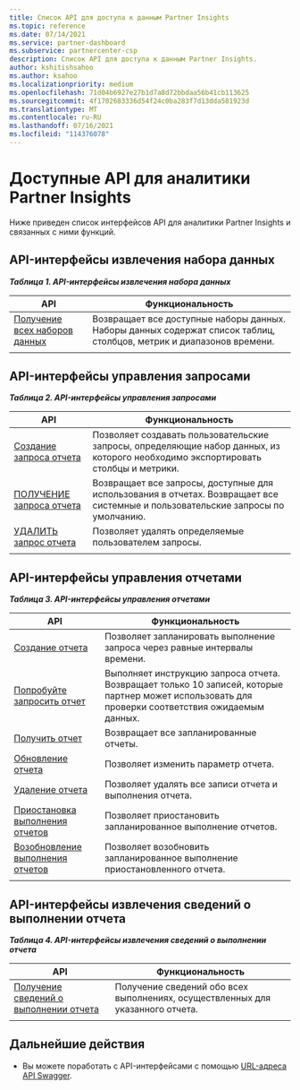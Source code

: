 ```yaml
---
title: Список API для доступа к данным Partner Insights
ms.topic: reference
ms.date: 07/14/2021
ms.service: partner-dashboard
ms.subservice: partnercenter-csp
description: Список API для доступа к данным Partner Insights.
author: kshitishsahoo
ms.author: ksahoo
ms.localizationpriority: medium
ms.openlocfilehash: 71d04b6927e27b1d7a8d72bbdaa56b41cb113625
ms.sourcegitcommit: 4f1702683336d54f24c0ba283f7d13dda581923d
ms.translationtype: MT
ms.contentlocale: ru-RU
ms.lasthandoff: 07/16/2021
ms.locfileid: "114376078"
---
```

# <a name="available-apis-for-partner-insights-analytics"></a>Доступные API для аналитики Partner Insights

Ниже приведен список интерфейсов API для аналитики Partner Insights и связанных с ними функций.

## <a name="dataset-pull-apis"></a>API-интерфейсы извлечения набора данных

***Таблица 1. API-интерфейсы извлечения набора данных***

| **API** | **Функциональность** |
| --- | --- |
| [Получение всех наборов данных](insights-programmatic-analytics-api-get-dataset.md) | Возвращает все доступные наборы данных. Наборы данных содержат список таблиц, столбцов, метрик и диапазонов времени. |
|||

## <a name="query-management-apis"></a>API-интерфейсы управления запросами

***Таблица 2. API-интерфейсы управления запросами***

| **API** | **Функциональность** |
| --- | --- |
| [Создание запроса отчета](insights-programmatic-access-paradigm.md#create-report-query-api) | Позволяет создавать пользовательские запросы, определяющие набор данных, из которого необходимо экспортировать столбцы и метрики. |
| [ПОЛУЧЕНИЕ запроса отчета](insights-programmatic-analytics-api-get-report-queries.md) | Возвращает все запросы, доступные для использования в отчетах. Возвращает все системные и пользовательские запросы по умолчанию. |
| [УДАЛИТЬ запрос отчета](insights-programmatic-analytics-api-delete-report-queries.md) | Позволяет удалять определяемые пользователем запросы. |
|||

## <a name="report-management-apis"></a>API-интерфейсы управления отчетами

***Таблица 3. API-интерфейсы управления отчетами***

| **API** | **Функциональность** |
| --- | --- |
| [Создание отчета](insights-programmatic-access-paradigm.md#create-report-api) | Позволяет запланировать выполнение запроса через равные интервалы времени. |
| [Попробуйте запросить отчет](insights-programmatic-analytics-api-try-report-queries.md) | Выполняет инструкцию запроса отчета. Возвращает только 10 записей, которые партнер может использовать для проверки соответствия ожидаемым данных. |
| [Получить отчет](insights-programmatic-analytics-api-get-report.md) | Возвращает все запланированные отчеты. |
| [Обновление отчета](insights-programmatic-analytics-api-update-report.md) | Позволяет изменить параметр отчета. |
| [Удаление отчета](insights-programmatic-analytics-api-delete-report.md) | Позволяет удалять все записи отчета и выполнения отчета. |
| [Приостановка выполнения отчетов](insights-programmatic-analytics-api-pause-report-executions.md) | Позволяет приостановить запланированное выполнение отчетов. |
| [Возобновление выполнения отчетов](insights-programmatic-analytics-api-resume-report-executions.md) | Позволяет возобновить запланированное выполнение приостановленного отчета. |
|||

## <a name="report-execution-pull-apis"></a>API-интерфейсы извлечения сведений о выполнении отчета

***Таблица 4. API-интерфейсы извлечения сведений о выполнении отчета***

| **API** | **Функциональность** |
| --- | --- |
| [Получение сведений о выполнении отчета](insights-programmatic-access-paradigm.md#get-report-execution-api) | Получение сведений обо всех выполнениях, осуществленных для указанного отчета. |
|||

## <a name="next-steps"></a>Дальнейшие действия

- Вы можете поработать с API-интерфейсами с помощью [URL-адреса API Swagger](https://api.partnercenter.microsoft.com/insights/v1/mpn/swagger/index.html).